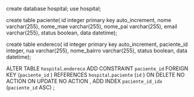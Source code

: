 
create database hospital;
use hospital;

create table  paciente(
id integer primary key auto_increment,
nome varchar(255),
nome_mae varchar(255),
nome_pai varchar(255),
email varchar(255),
status boolean,
data datetime);
 


create table endereco(
id integer primary key auto_increment,
paciente_id integer,
rua varchar(255),
nome_bairro varchar(255),
status boolean,
data datetime);
 



ALTER TABLE `hospital`.`endereco` 
  ADD CONSTRAINT `paciente_id`
  FOREIGN KEY (`paciente_id` )
  REFERENCES `hospital`.`paciente` (`id` )
  ON DELETE NO ACTION
  ON UPDATE NO ACTION
, ADD INDEX `paciente_id_idx` (`paciente_id` ASC) ;
